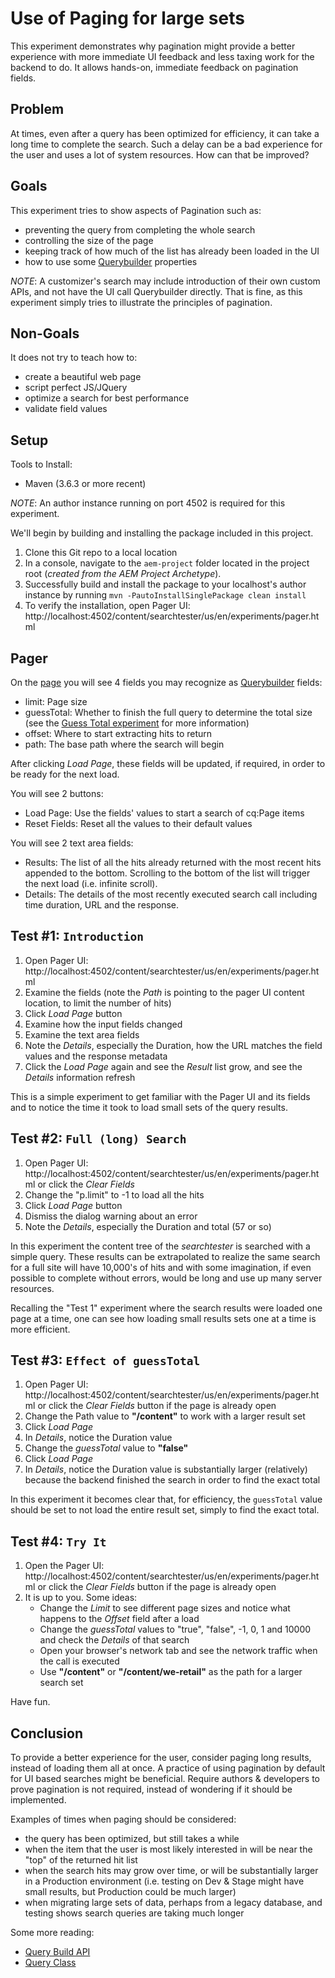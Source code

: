 # Use of Paging for large sets

This experiment demonstrates why pagination might provide a better experience with more immediate UI feedback and
less taxing work for the backend to do.  It allows hands-on, immediate feedback on pagination fields.

## Problem
At times, even after a query has been optimized for efficiency, it can take a long time to complete the search. Such a
 delay can be a bad experience for the user and uses a lot of system resources. How can that be improved?

## Goals
This experiment tries to show aspects of Pagination such as:
 * preventing the query from completing the whole search
 * controlling the size of the page
 * keeping track of how much of the list has already been loaded in the UI
 * how to use some
[Querybuilder](https://helpx.adobe.com/experience-manager/6-5/sites/developing/using/reference-materials/javadoc/com/day/cq/search/QueryBuilder.html)
properties

_NOTE_: A customizer's search may include introduction of their own custom APIs, and not have the UI call
Querybuilder directly.  That is fine, as this experiment simply tries to illustrate the principles of pagination. 

## Non-Goals
It does not try to teach how to:
 * create a beautiful web page
 * script perfect JS/JQuery
 * optimize a search for best performance
 * validate field values

## Setup
Tools to Install:
* Maven (3.6.3 or more recent)

_NOTE_: An author instance running on port 4502 is required for this experiment.

We'll begin by building and installing the package included in this project.

1. Clone this Git repo to a local location
1. In a console, navigate to the `aem-project` folder located in the project root (_created from the AEM Project Archetype_).
1. Successfully build and install the package to your localhost's author instance by running `mvn -PautoInstallSinglePackage clean install`
1. To verify the installation, open Pager UI: http://localhost:4502/content/searchtester/us/en/experiments/pager.html

## Pager 
On the [page](http://localhost:4502/content/searchtester/us/en/experiments/pager.html) you will see 4 fields you may
recognize as
[Querybuilder](https://helpx.adobe.com/experience-manager/6-5/sites/developing/using/reference-materials/javadoc/com/day/cq/search/QueryBuilder.html)
fields:

* limit: Page size
* guessTotal: Whether to finish the full query to determine the total size (see the [Guess Total experiment](https://github.com/adobe/aem-search-experiments/tree/master/experiments/large-result-sets) for more information)
* offset: Where to start extracting hits to return 
* path: The base path where the search will begin

After clicking _Load Page_, these fields will be updated, if required, in order to be ready for the next load.

You will see 2 buttons:

* Load Page: Use the fields' values to start a search of cq:Page items
* Reset Fields: Reset all the values to their default values

You will see 2 text area fields:

* Results: The list of all the hits already returned with the most recent hits appended to the bottom. Scrolling to the bottom of the list will trigger the next load (i.e. infinite scroll).
* Details: The details of the most recently executed search call including time duration, URL and the response.

## Test #1: `Introduction`
1. Open Pager UI: http://localhost:4502/content/searchtester/us/en/experiments/pager.html
1. Examine the fields (note the _Path_ is pointing to the pager UI content location, to limit the number of hits)
1. Click _Load Page_ button 
1. Examine how the input fields changed 
1. Examine the text area fields
1. Note the _Details_, especially the Duration, how the URL matches the field values and the response metadata
1. Click the _Load Page_ again and see the _Result_ list grow, and see the _Details_ information refresh

This is a simple experiment to get familiar with the Pager UI and its fields and to notice the time it
took to load small sets of the query results. 

## Test #2: `Full (long) Search`
1. Open Pager UI: http://localhost:4502/content/searchtester/us/en/experiments/pager.html or click the _Clear Fields_
1. Change the "p.limit" to -1 to load all the hits
1. Click _Load Page_ button 
1. Dismiss the dialog warning about an error
1. Note the _Details_, especially the Duration and total (57 or so)

In this experiment the content tree of the _searchtester_ is searched with a simple query. These results can
be extrapolated to realize the same search for a full site will have 10,000's of hits
and with some imagination, if even possible to complete without errors, would be long and use up many server
resources.

Recalling the "Test 1" experiment where the search results were loaded one page at a time, one can see how loading
small results sets one at a time is more efficient.

## Test #3: `Effect of guessTotal`
1. Open Pager UI: http://localhost:4502/content/searchtester/us/en/experiments/pager.html or click the _Clear Fields_
button if the page is already open
1. Change the Path value to **"/content"** to work with a larger result set
1. Click _Load Page_
1. In _Details_, notice the Duration value
1. Change the _guessTotal_ value to **"false"**
1. Click _Load Page_
1. In _Details_, notice the Duration value is substantially larger (relatively) because the backend finished the search in order to find the exact total

In this experiment it becomes clear that, for efficiency, the `guessTotal` value should be set to not load the entire
result set, simply to find the exact total.

## Test #4: `Try It`
1. Open the Pager UI: http://localhost:4502/content/searchtester/us/en/experiments/pager.html or click the
_Clear Fields_ button if the page is already open
1. It is up to you.  Some ideas:
    * Change the _Limit_ to see different page sizes and notice what happens to the _Offset_ field after a load
    * Change the _guessTotal_ values to "true", "false", -1, 0, 1 and 10000 and check the _Details_ of that search
    * Open your browser's network tab and see the network traffic when the call is executed
    * Use **"/content"** or **"/content/we-retail"** as the path for a larger search set

Have fun.

## Conclusion
To provide a better experience for the user, consider paging long results, instead of loading them all at once.
A practice of using pagination by default for UI based searches might be beneficial. Require authors & developers to
prove pagination is not required, instead of wondering if it should be implemented.

Examples of times when paging should be considered:

* the query has been optimized, but still takes a while
* when the item that the user is most likely interested in will be near the "top" of the returned hit list
* when the search hits may grow over time, or will be substantially larger in a Production environment (i.e. testing on Dev & Stage might have small results, but Production could be much larger)
* when migrating large sets of data, perhaps from a legacy database, and testing shows search queries are taking much longer

Some more reading:
 * [Query Build API](https://docs.adobe.com/content/help/en/experience-manager-64/developing/platform/query-builder/querybuilder-api.html)
 * [Query Class](https://helpx.adobe.com/experience-manager/6-5/sites/developing/using/reference-materials/javadoc/com/day/cq/search/Query.html)
